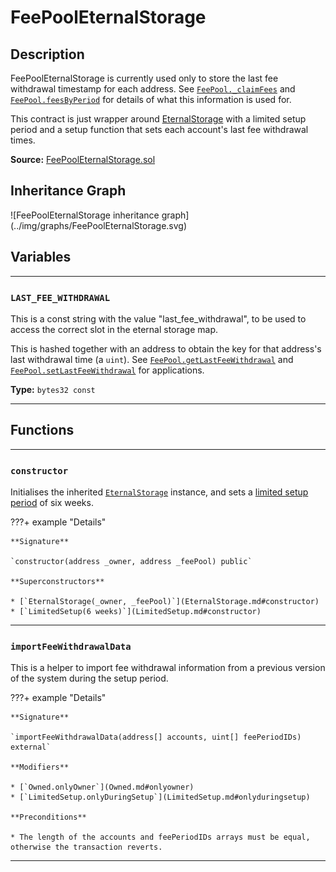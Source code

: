 # FeePoolEternalStorage

## Description

FeePoolEternalStorage is currently used only to store the last fee withdrawal timestamp for each address. See [`FeePool._claimFees`](FeePool.md#_claimFees) and [`FeePool.feesByPeriod`](FeePool.md#feesbyperiod) for details of what this information is used for.

This contract is just wrapper around [EternalStorage](EternalStorage.md) with a limited setup period and a setup function that sets each account's last fee withdrawal times.

**Source:** [FeePoolEternalStorage.sol](https://github.com/Synthetixio/synthetix/blob/master/contracts/FeePoolEternalStorage.sol)

<section-sep />

## Inheritance Graph

<inheritance-graph>
    ![FeePoolEternalStorage inheritance graph](../img/graphs/FeePoolEternalStorage.svg)
</inheritance-graph>

<section-sep />

## Variables

---

### `LAST_FEE_WITHDRAWAL`

This is a const string with the value "last_fee_withdrawal", to be used to access the correct slot in the eternal storage map.

This is hashed together with an address to obtain the key for that address's last withdrawal time (a `uint`). See [`FeePool.getLastFeeWithdrawal`](FeePool.md#getlastfeewithdrawal) and [`FeePool.setLastFeeWithdrawal`](FeePool.md#setlastfeewithdrawal) for applications.

**Type:** `bytes32 const`

---

<section-sep />

## Functions

---

### `constructor`

Initialises the inherited [`EternalStorage`](EternalStorage.md) instance, and sets a [limited setup period](LimitedSetup.md) of six weeks.

???+ example "Details"

    **Signature**

    `constructor(address _owner, address _feePool) public`

    **Superconstructors**

    * [`EternalStorage(_owner, _feePool)`](EternalStorage.md#constructor)
    * [`LimitedSetup(6 weeks)`](LimitedSetup.md#constructor)

---

### `importFeeWithdrawalData`

This is a helper to import fee withdrawal information from a previous version of the system during the setup period.

???+ example "Details"

    **Signature**

    `importFeeWithdrawalData(address[] accounts, uint[] feePeriodIDs) external`

    **Modifiers**

    * [`Owned.onlyOwner`](Owned.md#onlyowner)
    * [`LimitedSetup.onlyDuringSetup`](LimitedSetup.md#onlyduringsetup)

    **Preconditions**

    * The length of the accounts and feePeriodIDs arrays must be equal, otherwise the transaction reverts.

---

<section-sep />
